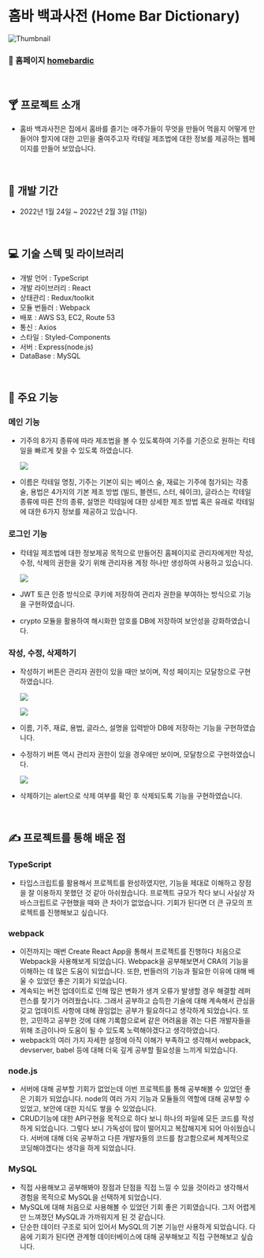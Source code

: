 # 홈바 백과사전 (Home Bar Dictionary)

![Thumbnail](https://img1.daumcdn.net/thumb/R1280x0/?scode=mtistory2&fname=https%3A%2F%2Fblog.kakaocdn.net%2Fdn%2FqtFNF%2FbtrspKcYaMT%2FhWnZcnMSvZ2FM1KChN6bv0%2Fimg.png)

### 📍 홈페이지 [homebardic](http://www.homebardic.com/)

<br>

## 🍸 프로젝트 소개

- 홈바 백과사전은 집에서 홈바를 즐기는 애주가들이 무엇을 만들어 먹을지 어떻게 만들어야 할지에 대한 고민을 줄여주고자 칵테일 제조법에 대한 정보를 제공하는 웹페이지를 만들어 보았습니다.

<br>

## 📆 개발 기간

- 2022년 1월 24일 ~ 2022년 2월 3일 (11일)

<br>

## 💻 기술 스텍 및 라이브러리

- 개발 언어 : TypeScript
- 개발 라이브러리 : React
- 상태관리 : Redux/toolkit
- 모듈 번들러 : Webpack
- 배포 : AWS S3, EC2, Route 53
- 통신 : Axios
- 스타일 : Styled-Components
- 서버 : Express(node.js)
- DataBase : MySQL

<br>

## 💊 주요 기능

### 메인 기능

- 기주의 8가지 종류에 따라 제조법을 볼 수 있도록하여 기주를 기준으로 원하는 칵테일을 빠르게 찾을 수 있도록 하였습니다.

  ![](https://img1.daumcdn.net/thumb/R1280x0/?scode=mtistory2&fname=https%3A%2F%2Fblog.kakaocdn.net%2Fdn%2Fc3TP76%2FbtrsxIzknDU%2FnvtM59f80vk4RKI1t47SLK%2Fimg.png)

- 이름은 칵테일 명칭, 기주는 기본이 되는 베이스 술, 재료는 기주에 첨가되는 각종 술, 용법은 4가지의 기본 제조 방법 (빌드, 블렌드, 스터, 쉐이크), 글라스는 칵테일 종류에 따른 잔의 종류, 설명은 칵테일에 대한 상세한 제조 방법 혹은 유래로 칵테일에 대한 6가지 정보를 제공하고 있습니다.

### 로그인 기능

- 칵테일 제조법에 대한 정보제공 목적으로 만들어진 홈페이지로 관리자에게만 작성, 수정, 삭제의 권한을 갖기 위해 관리자용 계정 하나만 생성하여 사용하고 있습니다.

  ![](https://img1.daumcdn.net/thumb/R1280x0/?scode=mtistory2&fname=https%3A%2F%2Fblog.kakaocdn.net%2Fdn%2FbHmEhq%2FbtrsMXg5pIW%2FenB1mtmxZpkzSDo5B44OZ0%2Fimg.png)

- JWT 토큰 인증 방식으로 쿠키에 저장하여 관리자 권한을 부여하는 방식으로 기능을 구현하였습니다.
- crypto 모듈을 활용하여 해시화한 암호를 DB에 저장하여 보안성을 강화하였습니다.

### 작성, 수정, 삭제하기

- 작성하기 버튼은 관리자 권한이 있을 때만 보이며, 작성 페이지는 모달창으로 구현하였습니다.

  ![](https://img1.daumcdn.net/thumb/R1280x0/?scode=mtistory2&fname=https%3A%2F%2Fblog.kakaocdn.net%2Fdn%2FchxJE8%2FbtrsAbnqTCs%2FVpL33VzWkcMlmKwbP9wgy0%2Fimg.png)
  
  ![](https://img1.daumcdn.net/thumb/R1280x0/?scode=mtistory2&fname=https%3A%2F%2Fblog.kakaocdn.net%2Fdn%2F5QaBH%2FbtrsC9Kbo5t%2FCbswvXEHllKYibTpC8duqk%2Fimg.png)
  
- 이름, 기주, 재료, 용법, 글라스, 설명을 입력받아 DB에 저장하는 기능을 구현하였습니다.
- 수정하기 버튼 역시 관리자 권한이 있을 경우에만 보이며, 모달창으로 구현하였습니다.

  ![](https://img1.daumcdn.net/thumb/R1280x0/?scode=mtistory2&fname=https%3A%2F%2Fblog.kakaocdn.net%2Fdn%2FAeALT%2FbtrsNyhk5hp%2F7KeDkd5pPPs9V38dvvQkg1%2Fimg.png)

- 삭제하기는 alert으로 삭제 여부를 확인 후 삭제되도록 기능을 구현하였습니다.

<br>

## ✍️ 프로젝트를 통해 배운 점

### TypeScript

- 타입스크립트를 활용해서 프로젝트를 완성하였지만, 기능을 제대로 이해하고 장점을 잘 이용하지 못했던 것 같아 아쉬웠습니다. 프로젝트 규모가 작다 보니 사실상 자바스크립트로 구현했을 때와 큰 차이가 없었습니다. 기회가 된다면 더 큰 규모의 프로젝트를 진행해보고 싶습니다.

### webpack

- 이전까지는 매번 Create React App을 통해서 프로젝트를 진행하다 처음으로 Webpack을 사용해보게 되었습니다. Webpack을 공부해보면서 CRA의 기능을 이해하는 데 많은 도움이 되었습니다. 또한, 번들러의 기능과 필요한 이유에 대해 배울 수 있었던 좋은 기회가 되었습니다.
- 계속되는 버전 업데이트로 인해 많은 변화가 생겨 오류가 발생할 경우 해결할 레퍼런스를 찾기가 어려웠습니다. 그래서 공부하고 습득한 기술에 대해 계속해서 관심을 갖고 업데이트 사항에 대해 끊임없는 공부가 필요하다고 생각하게 되었습니다. 또한, 고민하고 공부한 것에 대해 기록함으로써 같은 어려움을 겪는 다른 개발자들을 위해 조금이나마 도움이 될 수 있도록 노력해야겠다고 생각하였습니다.
- webpack의 여러 가지 자세한 설정에 아직 이해가 부족하고 생각해서 webpack, devserver, babel 등에 대해 더욱 깊게 공부할 필요성을 느끼게 되었습니다.

### node.js

- 서버에 대해 공부할 기회가 없었는데 이번 프로젝트를 통해 공부해볼 수 있었던 좋은 기회가 되었습니다. node의 여러 가지 기능과 모듈들의 역할에 대해 공부할 수 있었고, 보안에 대한 지식도 쌓을 수 있었습니다.
- CRUD기능에 대한 API구현을 목적으로 하다 보니 하나의 파일에 모든 코드를 작성하게 되었습니다. 그렇다 보니 가독성이 많이 떨어지고 복잡해지게 되어 아쉬웠습니다. 서버에 대해 더욱 공부하고 다른 개발자들의 코드를 참고함으로써 체계적으로 코딩해야겠다는 생각을 하게 되었습니다.

### MySQL

- 직접 사용해보고 공부해봐야 장점과 단점을 직접 느낄 수 있을 것이라고 생각해서 경험을 목적으로 MySQL을 선택하게 되었습니다.
- MySQL에 대해 처음으로 사용해볼 수 있었던 기회 좋은 기회였습니다. 그저 어렵게만 느껴졌던 MySQL과 가까워지게 된 것 같습니다.
- 단순한 데이터 구조로 되어 있어서 MySQL의 기본 기능만 사용하게 되었습니다. 다음에 기회가 된다면 관계형 데이터베이스에 대해 공부해보고 직접 구현해보고 싶습니다.
